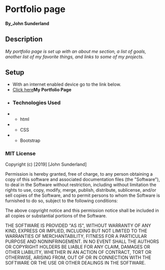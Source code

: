 # Portfolio page
#### By_**John Sunderland**
## Description
_My portfolio page is set up with an about me section, a list of goals, another list of my favorite things, and links to some of my projects._
## Setup
* With an internet enabled device go to the link below.
* [Click here](https://azzurri80.github.io/portfolio-page/)**My Portfolio Page**
* ### Technologies Used
* * html
* * CSS
* * Bootstrap
### MIT License

Copyright (c) [2019] [John Sunderland]

Permission is hereby granted, free of charge, to any person obtaining a copy
of this software and associated documentation files (the "Software"), to deal
in the Software without restriction, including without limitation the rights
to use, copy, modify, merge, publish, distribute, sublicense, and/or sell
copies of the Software, and to permit persons to whom the Software is
furnished to do so, subject to the following conditions:

The above copyright notice and this permission notice shall be included in all
copies or substantial portions of the Software.

THE SOFTWARE IS PROVIDED "AS IS", WITHOUT WARRANTY OF ANY KIND, EXPRESS OR
IMPLIED, INCLUDING BUT NOT LIMITED TO THE WARRANTIES OF MERCHANTABILITY,
FITNESS FOR A PARTICULAR PURPOSE AND NONINFRINGEMENT. IN NO EVENT SHALL THE
AUTHORS OR COPYRIGHT HOLDERS BE LIABLE FOR ANY CLAIM, DAMAGES OR OTHER
LIABILITY, WHETHER IN AN ACTION OF CONTRACT, TORT OR OTHERWISE, ARISING FROM,
OUT OF OR IN CONNECTION WITH THE SOFTWARE OR THE USE OR OTHER DEALINGS IN THE
SOFTWARE.

